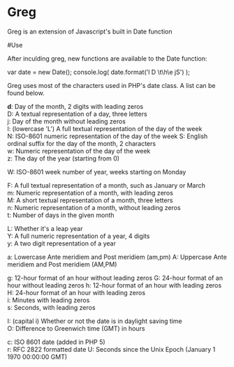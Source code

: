 Greg
====

Greg is an extension of Javascript's built in Date function

#Use

After inculding greg, new functions are available to the Date function:

var date = new Date();
console.log( date.format('l D \\t\\h\e jS') ); 

Greg uses most of the characters used in PHP's date class. A list can be found below.

**d**:	Day of the month, 2 digits with leading zeros	
D:	A textual representation of a day, three letters	
j:	Day of the month without leading zeros	
l: 	(lowercase 'L')	A full textual representation of the day of the week	
N:	ISO-8601 numeric representation of the day of the week
S:	English ordinal suffix for the day of the month, 2 characters	
w:	Numeric representation of the day of the week	
z:	The day of the year (starting from 0)	

W:	ISO-8601 week number of year, weeks starting on Monday

F:	A full textual representation of a month, such as January or March	
m:	Numeric representation of a month, with leading zeros	
M:	A short textual representation of a month, three letters	
n:	Numeric representation of a month, without leading zeros	
t:	Number of days in the given month	

L:	Whether it's a leap year	
Y:	A full numeric representation of a year, 4 digits	
y:	A two digit representation of a year	

a:	Lowercase Ante meridiem and Post meridiem (am,pm)
A:	Uppercase Ante meridiem and Post meridiem (AM,PM)

g:	12-hour format of an hour without leading zeros	
G:	24-hour format of an hour without leading zeros	
h:	12-hour format of an hour with leading zeros	
H:	24-hour format of an hour with leading zeros	
i:	Minutes with leading zeros	
s:	Seconds, with leading zeros	

I:  (capital i)	Whether or not the date is in daylight saving time	
O:	Difference to Greenwich time (GMT) in hours	

c:	ISO 8601 date (added in PHP 5)	
r:	RFC 2822 formatted date
U:	Seconds since the Unix Epoch (January 1 1970 00:00:00 GMT)
